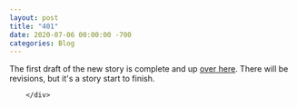 ```yaml
---
layout: post
title: "401"
date: 2020-07-06 00:00:00 -700
categories: Blog
---
```


<div class="blog-content">
				<div class="paragraph">The first draft of the new story is complete and up <a href="../story-11.html" target="_blank">over here</a>. There will be revisions, but it's a story start to finish.</div>

		</div>
        